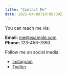 ```yaml
---
title: "Contact Me"
date: 2025-04-08T10:05:00Z
---
```


You can reach me via:

**Email:** me@example.com  
**Phone:** 123-456-7890  

Follow me on social media:  
- [Instagram](https://instagram.com/yourhandle)
- [Twitter](https://twitter.com/yourhandle)
